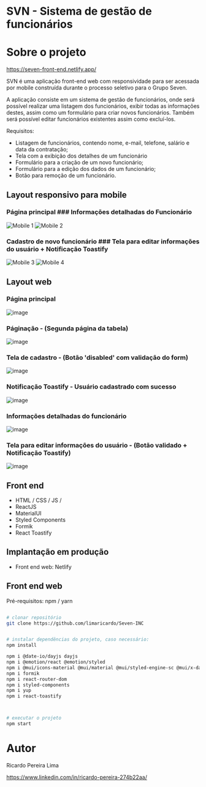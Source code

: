 # SVN - Sistema de gestão de funcionários 

# Sobre o projeto

https://seven-front-end.netlify.app/

SVN é uma aplicação front-end web com responsividade para ser acessada por mobile construída durante o processo seletivo para o Grupo Seven.

A aplicação consiste em um sistema de gestão de funcionários, onde será possível realizar uma listagem dos funcionários, exibir todas as informações destes, assim como um formulário para criar novos funcionários. Também será possível editar
funcionários existentes assim como excluí-los.

Requisitos:

- Listagem de funcionários, contendo nome, e-mail, telefone, salário e data da contratação;
- Tela com a exibição dos detalhes de um funcionário
- Formulário para a criação de um novo funcionário;
- Formulário para a edição dos dados de um funcionário;
- Botão para remoção de um funcionário.

## Layout responsivo para mobile
### Página principal                                                                                               ### Informações detalhadas do Funcionário  
![Mobile 1](https://user-images.githubusercontent.com/81928006/188368304-281e73c7-38a0-46f9-9bdd-9bc858cea37d.PNG) ![Mobile 2](https://user-images.githubusercontent.com/81928006/188368390-117caf28-d124-481e-934f-12a578fd6200.PNG) 

### Cadastro de novo funcionário                                                                                   ### Tela para editar informações do usuário + Notificação Toastify
![Mobile 3](https://user-images.githubusercontent.com/81928006/188368499-72771821-420b-41e6-89ed-c3430f722bd9.PNG) ![Mobile 4](https://user-images.githubusercontent.com/81928006/188368559-20552b8e-e66d-4103-9eec-8042bd89d1ba.PNG)

## Layout web
### Página principal
![image](https://user-images.githubusercontent.com/81928006/188366610-1fd89a09-0694-47e3-a9fa-d655f6fbb652.PNG)
### Páginação - (Segunda página da tabela)
![image](https://user-images.githubusercontent.com/81928006/188366705-96d2293d-bd45-41f9-9597-20b9922edf00.PNG)
### Tela de cadastro - (Botão 'disabled' com validação do form)
![image](https://user-images.githubusercontent.com/81928006/188366777-099e1ad4-a74b-4667-a6ef-104c8ca33682.PNG)
### Notificação Toastify - Usuário cadastrado com sucesso
![image](https://user-images.githubusercontent.com/81928006/188366853-630684ff-427c-4c6e-b46b-c174f7249a42.PNG)
### Informações detalhadas do funcionário
![image](https://user-images.githubusercontent.com/81928006/188367060-6d8f249d-f8ba-4a8e-a68a-841899718b25.PNG)
### Tela para editar informações do usuário - (Botão validado + Notificação Toastify)
![image](https://user-images.githubusercontent.com/81928006/188367259-a796c8d9-b511-4b99-b28f-6f7946f85741.PNG)


## Front end
- HTML / CSS / JS / 
- ReactJS
- MaterialUI
- Styled Components
- Formik
- React Toastify


## Implantação em produção
- Front end web: Netlify


## Front end web
Pré-requisitos: npm / yarn

```bash

# clonar repositório
git clone https://github.com/limaricardo/Seven-INC


# instalar dependências do projeto, caso necessário:
npm install

npm i @date-io/dayjs dayjs
npm i @emotion/react @emotion/styled
npm i @mui/icons-material @mui/material @mui/styled-engine-sc @mui/x-date-pickers
npm i formik
npm i react-router-dom
npm i styled-components
npm i yup
npm i react-toastify



# executar o projeto
npm start
```

# Autor

Ricardo Pereira Lima

https://www.linkedin.com/in/ricardo-pereira-274b22aa/
